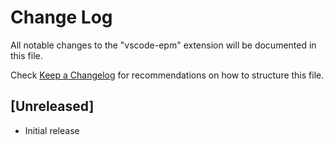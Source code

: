 # Change Log

All notable changes to the "vscode-epm" extension will be documented in this file.

Check [Keep a Changelog](http://keepachangelog.com/) for recommendations on how to structure this file.

## [Unreleased]

- Initial release